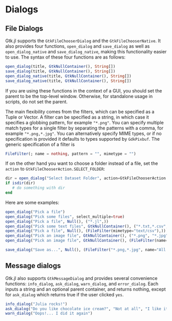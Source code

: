 # Dialogs

## File Dialogs

Gtk.jl supports the `GtkFileChooserDialog` and the `GtkFileChooserNative`.
It also provides four functions, `open_dialog` and `save_dialog` as well as `open_dialog_native` and `save_dialog_native`, making this functionality easier to use.
The syntax of these four functions are as follows:

```julia
open_dialog(title, GtkNullContainer(), String[])
save_dialog(title, GtkNullContainer(), String[])
open_dialog_native(title, GtkNullContainer(), String[])
save_dialog_native(title, GtkNullContainer(), String[])
```

If you are using these functions in the context of a GUI, you should set the parent to be the top-level window.
Otherwise, for standalone usage in scripts, do not set the parent.

The main flexibility comes from the filters, which can be specified as a Tuple or Vector.
A filter can be specified as a string, in which case it specifies a globbing pattern, for example `"*.png"`.
You can specify multiple match types for a single filter by separating the patterns with a comma, for example `"*.png,*.jpg"`.
You can alternatively specify MIME types, or if no specification is provided it defaults to types supported by `GdkPixbuf`.
The generic specification of a filter is
```julia
FileFilter(; name = nothing, pattern = "", mimetype = "")
```

If on the other hand you want to choose a folder instead of a file, set the `action` to `GtkFileChooserAction.SELECT_FOLDER`:
```julia
dir = open_dialog("Select Dataset Folder", action=GtkFileChooserAction.SELECT_FOLDER)
if isdir(dir)
   # do something with dir
end
```

Here are some examples:
```julia
open_dialog("Pick a file")
open_dialog("Pick some files", select_multiple=true)
open_dialog("Pick a file", Null(), ("*.jl",))
open_dialog("Pick some text files", GtkNullContainer(), ("*.txt,*.csv",), select_multiple=true)
open_dialog("Pick a file", Null(), (FileFilter(mimetype="text/csv"),))
open_dialog("Pick an image file", GtkNullContainer(), ("*.png", "*.jpg", FileFilter("*.png,*.jpg", name="All supported formats")))
open_dialog("Pick an image file", GtkNullContainer(), (FileFilter(name="Supported image formats"),))

save_dialog("Save as...", Null(), (FileFilter("*.png,*.jpg", name="All supported formats"), "*.png", "*.jpg"))
```



## Message dialogs

Gtk.jl also supports `GtkMessageDialog` and provides several convenience functions:  `info_dialog`, `ask_dialog`, `warn_dialog`, and `error_dialog`.  Each inputs a string and an optional parent container, and returns nothing, except for `ask_dialog` which returns true if the user clicked `yes`.


```jl
info_dialog("Julia rocks!")
ask_dialog("Do you like chocolate ice cream?", "Not at all", "I like it") && println("That's my favorite too.")
warn_dialog("Oops!... I did it again")
```
